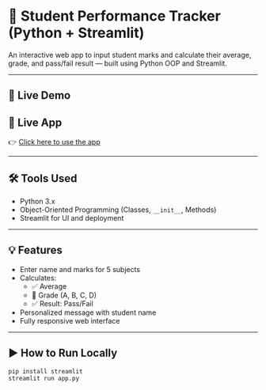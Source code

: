 # 📘 Student Performance Tracker (Python + Streamlit)

An interactive web app to input student marks and calculate their average, grade, and pass/fail result — built using Python OOP and Streamlit.

---

## 🚀 Live Demo

## 🚀 Live App

👉 [Click here to use the app](https://student-performance-tracker-aftfwejysufyphfa5yxty2.streamlit.app/)


---

## 🛠 Tools Used

- Python 3.x
- Object-Oriented Programming (Classes, `__init__`, Methods)
- Streamlit for UI and deployment

---

## 💡 Features

- Enter name and marks for 5 subjects
- Calculates:
  - ✅ Average
  - 🏅 Grade (A, B, C, D)
  - ✅ Result: Pass/Fail
- Personalized message with student name
- Fully responsive web interface

---

## ▶️ How to Run Locally

```bash
pip install streamlit
streamlit run app.py
